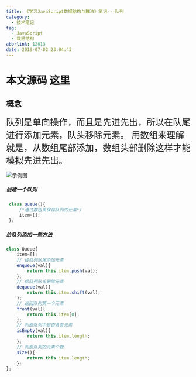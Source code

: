 ```yaml
---
title: 《学习JavaScript数据结构与算法》笔记---队列
category:
  - 技术笔记
tag:
  - JavaScript
  - 数据结构
abbrlink: 12013
date: 2019-07-02 23:04:43
---
```


# 本文源码 [这里](https://github.com/SHUAXINDIARY/demo/blob/master/js%E5%9F%BA%E7%A1%80%E7%9F%A5%E8%AF%86/%E5%85%B3%E4%BA%8E%E9%98%9F%E5%88%97.html)

## 概念

<font size=5>
队列是单向操作，而且是先进先出，所以在队尾进行添加元素，队头移除元素。
用数组来理解就是，从数组尾部添加，数组头部删除这样才能模拟先进先出。  
</font>  

![示例图](/img/queue.png)

<!-- more -->
##### 创建一个队列


``` javascript
 class Queue(){
     /*通过数组来保存队列的元素*/
     item=[];
 };
```



##### 给队列添加一些方法

``` javascript
class Queue{
    item=[];
    // 给队列队尾添加元素
    enqueue(val){
        return this.item.push(val);
    };
    // 给队列队头删除元素
    dequeue(val){
        return this.item.shift(val);
    };
    // 返回队列第一个元素
    front(val){
        return this.item[0];
    };
    // 判断队列中是否含有元素
    isEmpty(val){
        return this.item.length;
    };
    // 判断队列的元素个数
    size(){
        return this.item.length;
    };
};
```